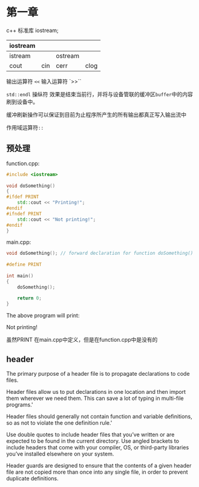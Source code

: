 # 第一章

c++ 标准库 iostream;

|iostream||||
|----|--|--|--|
|istream||ostream||
|cout|cin|cerr|clog|

输出运算符 `<<`
输入运算符 `>>``

`std::endl` 操纵符 效果是结束当前行，并将与设备管联的缓冲区`buffer`中的内容刷到设备中。

缓冲刷新操作可以保证到目前为止程序所产生的所有输出都真正写入输出流中

作用域运算符`::`

## 预处理

function.cpp:
```c++
#include <iostream>
 
void doSomething()
{
#ifdef PRINT
    std::cout << "Printing!";
#endif
#ifndef PRINT
    std::cout << "Not printing!";
#endif
}
```
main.cpp:

```c++
void doSomething(); // forward declaration for function doSomething()
 
#define PRINT
 
int main()
{
    doSomething();
 
    return 0;
}
```
The above program will print:

Not printing!

虽然PRINT 在main.cpp中定义，但是在function.cpp中是没有的

## header

The primary purpose of a header file is to propagate declarations to code files.

Header files allow us to put declarations in one location and then import them wherever we need them. 
This can save a lot of typing in multi-file programs.'

Header files should generally not contain function and variable definitions, so as not to violate the one definition rule.'


Use double quotes to include header files that you’ve written or are expected to be found in the current directory. Use angled brackets to include headers that come with your compiler, OS, or third-party libraries you’ve installed elsewhere on your system.


Header guards are designed to ensure that the contents of a given header file are not copied more than once into any single file, in order to prevent duplicate definitions.